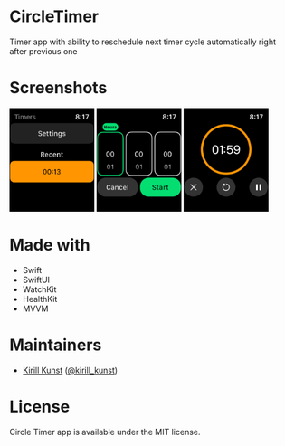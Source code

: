 # CircleTimer
Timer app with ability to reschedule next timer cycle automatically right after previous one

# Screenshots

<p float="left">
<img width="150" src="https://raw.githubusercontent.com/leoru/CircleTimer/main/screenshots/1.png">
<img width="150" src="https://raw.githubusercontent.com/leoru/CircleTimer/main/screenshots/2.png">
<img width="150" src="https://raw.githubusercontent.com/leoru/CircleTimer/main/screenshots/3.png">
</p>

# Made with

- Swift
- SwiftUI
- WatchKit
- HealthKit
- MVVM

# Maintainers
- [Kirill Kunst](https://github.com/leoru) ([@kirill_kunst](https://twitter.com/kirill_kunst))

# License

Circle Timer app is available under the MIT license.



